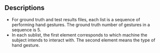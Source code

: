 ## Descriptions
* For ground truth and test results files, each list is a sequence of performing hand gestures. The ground truth number of gestures in a sequence is 5.
* In each sublist, the first element corresponds to which machine the subject intends to interact with. The second element means the type of hand gesture.
